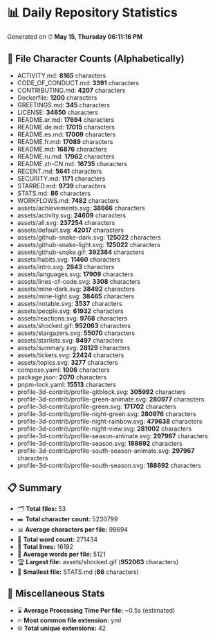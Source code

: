 # 📊 Daily Repository Statistics
Generated on ⏰ **May 15, Thursday 06:11:16 PM**

## 📂 File Character Counts (Alphabetically)
- ACTIVITY.md: **8165** characters
- CODE_OF_CONDUCT.md: **3391** characters
- CONTRIBUTING.md: **4207** characters
- Dockerfile: **1200** characters
- GREETINGS.md: **345** characters
- LICENSE: **34650** characters
- README.ar.md: **17694** characters
- README.de.md: **17015** characters
- README.es.md: **17009** characters
- README.fr.md: **17089** characters
- README.md: **16876** characters
- README.ru.md: **17962** characters
- README.zh-CN.md: **16735** characters
- RECENT.md: **5641** characters
- SECURITY.md: **1171** characters
- STARRED.md: **9739** characters
- STATS.md: **86** characters
- WORKFLOWS.md: **7482** characters
- assets/achievements.svg: **38666** characters
- assets/activity.svg: **24609** characters
- assets/all.svg: **237254** characters
- assets/default.svg: **42017** characters
- assets/github-snake-dark.svg: **125022** characters
- assets/github-snake-light.svg: **125022** characters
- assets/github-snake.gif: **392384** characters
- assets/habits.svg: **11460** characters
- assets/intro.svg: **2843** characters
- assets/languages.svg: **17909** characters
- assets/lines-of-code.svg: **3308** characters
- assets/mine-dark.svg: **38492** characters
- assets/mine-light.svg: **38465** characters
- assets/notable.svg: **3537** characters
- assets/people.svg: **61932** characters
- assets/reactions.svg: **9768** characters
- assets/shocked.gif: **952063** characters
- assets/stargazers.svg: **55070** characters
- assets/starlists.svg: **8497** characters
- assets/summary.svg: **28129** characters
- assets/tickets.svg: **22424** characters
- assets/topics.svg: **3277** characters
- compose.yaml: **1006** characters
- package.json: **2070** characters
- pnpm-lock.yaml: **15513** characters
- profile-3d-contrib/profile-gitblock.svg: **305992** characters
- profile-3d-contrib/profile-green-animate.svg: **280977** characters
- profile-3d-contrib/profile-green.svg: **171702** characters
- profile-3d-contrib/profile-night-green.svg: **280976** characters
- profile-3d-contrib/profile-night-rainbow.svg: **479638** characters
- profile-3d-contrib/profile-night-view.svg: **281002** characters
- profile-3d-contrib/profile-season-animate.svg: **297967** characters
- profile-3d-contrib/profile-season.svg: **188692** characters
- profile-3d-contrib/profile-south-season-animate.svg: **297967** characters
- profile-3d-contrib/profile-south-season.svg: **188692** characters

## 📋 Summary
- 🗂️ **Total files:** 53
- ✒️ **Total character count:** 5230799
- 📊 **Average characters per file:** 98694
- 📝 **Total word count:** 271434
- 🧾 **Total lines:** 16192
- 📐 **Average words per file:** 5121
- 🏆 **Largest file:** assets/shocked.gif (**952063** characters)
- 🥉 **Smallest file:** STATS.md (**86** characters)

## 🌟 Miscellaneous Stats
- ⌛ **Average Processing Time Per file:** ~0.5s (estimated)
- 🔥 **Most common file extension:** yml
- 🌐 **Total unique extensions:** 42
